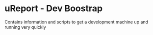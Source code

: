 # uReport - Dev Boostrap

Contains information and scripts to get a development machine up and running very quickly

